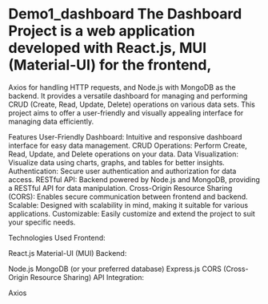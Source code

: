 # Demo1_dashboard The Dashboard Project is a web application developed with React.js, MUI (Material-UI) for the frontend,
Axios for handling HTTP requests, and Node.js with MongoDB as the backend. It provides a versatile dashboard for managing and performing CRUD (Create, Read, Update, Delete) operations on various data sets.
This project aims to offer a user-friendly and visually appealing interface for managing data efficiently.

Features
User-Friendly Dashboard: Intuitive and responsive dashboard interface for easy data management.
CRUD Operations: Perform Create, Read, Update, and Delete operations on your data.
Data Visualization: Visualize data using charts, graphs, and tables for better insights.
Authentication: Secure user authentication and authorization for data access.
RESTful API: Backend powered by Node.js and MongoDB, providing a RESTful API for data manipulation.
Cross-Origin Resource Sharing (CORS): Enables secure communication between frontend and backend.
Scalable: Designed with scalability in mind, making it suitable for various applications.
Customizable: Easily customize and extend the project to suit your specific needs.

Technologies Used
Frontend:

React.js
Material-UI (MUI)
Backend:

Node.js
MongoDB (or your preferred database)
Express.js
CORS (Cross-Origin Resource Sharing)
API Integration:

Axios
